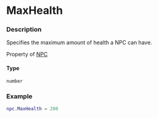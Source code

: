 # MaxHealth
### Description
Specifies the maximum amount of health a NPC can have.

Property of [NPC](/classes/NPC/)

#### Type
`number`

### Example
```lua
npc.MaxHealth = 200
```
